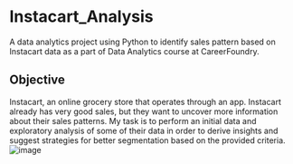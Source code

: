 # Instacart_Analysis
A data analytics project using Python to identify sales pattern based on Instacart data as a part of Data Analytics course at CareerFoundry.

## Objective
Instacart, an online grocery store that operates through an app. Instacart already has very good sales, but they want to uncover more information about their sales patterns. My task is to perform an initial data and exploratory analysis of some of their data in order to derive insights and suggest strategies for better segmentation based on the provided criteria.
![image](https://user-images.githubusercontent.com/63316120/183259463-fe62d872-ee83-4f6e-9bba-fcab57e4e179.png)
